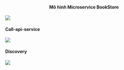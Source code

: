 <h4 style="text-align: center">Mô hình Microservice BookStore</h4>
<img src="https://i.imgur.com/9h0eAki.jpeg">
<br/>
<h4>Call-api-service</h4>
<img src="https://i.imgur.com/UrYlGxL.jpeg">
<h4>Discovery</h4>
<img src="https://i.imgur.com/DwUiNHs.png">

